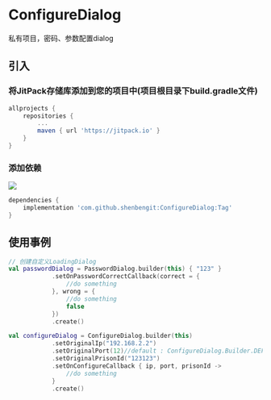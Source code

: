 # ConfigureDialog
私有项目，密码、参数配置dialog

## 引入

### 将JitPack存储库添加到您的项目中(项目根目录下build.gradle文件)
```gradle
allprojects {
    repositories {
        ...
        maven { url 'https://jitpack.io' }
    }
}
```
### 添加依赖
[![](https://jitpack.io/v/shenbengit/ConfigureDialog.svg)](https://jitpack.io/#shenbengit/ConfigureDialog)
```gradle
dependencies {
    implementation 'com.github.shenbengit:ConfigureDialog:Tag'
}
```

## 使用事例

```kotlin
// 创建自定义LoadingDialog
val passwordDialog = PasswordDialog.builder(this) { "123" }
            .setOnPasswordCorrectCallback(correct = {
                //do something
            }, wrong = {
                //do something
                false
            })
            .create()

val configureDialog = ConfigureDialog.builder(this)
            .setOriginalIp("192.168.2.2")
            .setOriginalPort(12)//default : ConfigureDialog.Builder.DEFAULT_PORT
            .setOriginalPrisonId("123123")
            .setOnConfigureCallback { ip, port, prisonId ->
                //do something
            }
            .create()
            
```

